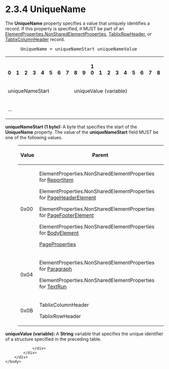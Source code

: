 <html dir="LTR" xmlns:mshelp="http://msdn.microsoft.com/mshelp" xmlns:ddue="http://ddue.schemas.microsoft.com/authoring/2003/5" xmlns:xlink="http://www.w3.org/1999/xlink" xmlns:tool="http://www.microsoft.com/tooltip">
    <head>
        <meta http-equiv="Content-Type" content="text/html; CHARSET=utf-8"></meta>
        <meta name="save" content="history"></meta>
        <title>2.3.4 UniqueName</title>
        <xml>
            <mshelp:toctitle title="2.3.4 UniqueName"></mshelp:toctitle>
            <mshelp:rltitle title="[MS-RPL]: UniqueName"></mshelp:rltitle>
            <mshelp:keyword index="A" term="b754f19b-363f-4318-9d61-6daef05397ea"></mshelp:keyword>
            <mshelp:attr name="DCSext.ContentType" value="open specification"></mshelp:attr>
            <mshelp:attr name="AssetID" value="b754f19b-363f-4318-9d61-6daef05397ea"></mshelp:attr>
            <mshelp:attr name="TopicType" value="kbRef"></mshelp:attr>
            <mshelp:attr name="DCSext.Title" value="[MS-RPL]: UniqueName" />
        </xml>
    </head>
    <body>
        <div id="header">
            <h1 class="heading">2.3.4 UniqueName</h1>
        </div>
        <div id="mainSection">
            <div id="mainBody">
                <div id="allHistory" class="saveHistory"></div>
                <div id="sectionSection0" class="section" name="collapseableSection">
                    

<p>The <b>UniqueName</b> property specifies a value that
uniquely identifies a record. If this property is specified, it MUST be part of
an <a href="1b1b7882-84bb-47d4-a3d2-b020b8d23d7a.html">ElementProperties.NonSharedElementProperties</a>,
<a href="0d5c4157-00d0-4268-854f-f274a9d102fb.html">TablixRowHeader</a>, or <a href="968a6852-ede1-4bf1-8006-1dab2aea178b.html">TablixColumnHeader</a>
record.           </p>

<dl>
<dd>
<div><pre> UniqueName = uniqueNameStart uniqueNameValue
</pre></div>
</dd></dl>

<table>
 <tr>
  <th><p><br>0</p></th>
  <th><p><br>1</p></th>
  <th><p><br>2</p></th>
  <th><p><br>3</p></th>
  <th><p><br>4</p></th>
  <th><p><br>5</p></th>
  <th><p><br>6</p></th>
  <th><p><br>7</p></th>
  <th><p><br>8</p></th>
  <th><p><br>9</p></th>
  <th><p>1<br>0</p></th>
  <th><p><br>1</p></th>
  <th><p><br>2</p></th>
  <th><p><br>3</p></th>
  <th><p><br>4</p></th>
  <th><p><br>5</p></th>
  <th><p><br>6</p></th>
  <th><p><br>7</p></th>
  <th><p><br>8</p></th>
  <th><p><br>9</p></th>
  <th><p>2<br>0</p></th>
  <th><p><br>1</p></th>
  <th><p><br>2</p></th>
  <th><p><br>3</p></th>
  <th><p><br>4</p></th>
  <th><p><br>5</p></th>
  <th><p><br>6</p></th>
  <th><p><br>7</p></th>
  <th><p><br>8</p></th>
  <th><p><br>9</p></th>
  <th><p>3<br>0</p></th>
  <th><p><br>1</p></th>
 </tr>
 <tr>
  <td colspan="8">
  <p>uniqueNameStart</p>
  </td>
  <td colspan="24">
  <p>uniqueValue
  (variable)</p>
  </td>
 </tr>
 <tr>
  <td colspan="32">
  <p>...</p>
  </td>
 </tr>
</table>

<p><b>uniqueNameStart (1 byte): </b>A byte that
specifies the start of the <b>UniqueName</b> property. The value of the <b>uniqueNameStart</b>
field MUST be one of the following values.</p>

<dl>
<dd>
<table>
 <thead>
  <tr>
   <th>
   <p>Value</p>
   </th>
   <th>
   <p>Parent</p>
   </th>
  </tr>
 </thead>
 <tr>
  <td>
  <p>0x00</p>
  </td>
  <td>
  <p>ElementProperties.NonSharedElementProperties for <a href="422387f7-880f-4d86-9e88-2a5d2e8f191e.html">ReportItem</a></p>
  <p>ElementProperties.NonSharedElementProperties for <a href="42322dd8-21a8-4c45-9567-393dfa424736.html">PageHeaderElement</a></p>
  <p>ElementProperties.NonSharedElementProperties for <a href="c6b17d7f-d30f-475d-9839-ff97d9d7d69a.html">PageFooterElement</a></p>
  <p>ElementProperties.NonSharedElementProperties for <a href="fd0b6a17-7759-4674-aa84-bec51908f314.html">BodyElement</a> </p>
  <p><a href="0b56e16b-0d77-4cad-83a4-1ba0c046a35c.html">PageProperties</a></p>
  </td>
 </tr>
 <tr>
  <td>
  <p>0x04</p>
  </td>
  <td>
  <p>ElementProperties.NonSharedElementProperties for <a href="3024abc3-23db-494b-a63a-6bd565e4500b.html">Paragraph</a></p>
  <p>ElementProperties.NonSharedElementProperties for <a href="d27cece2-1118-4553-9c3d-2b46180055ec.html">TextRun</a></p>
  </td>
 </tr>
 <tr>
  <td>
  <p>0x0B</p>
  </td>
  <td>
  <p>TablixColumnHeader</p>
  <p>TablixRowHeader</p>
  </td>
 </tr>
</table>
</dd></dl>

<p><b>uniqueValue (variable): </b>A <b>String</b>
variable that specifies the unique identifier of a structure specified in the
preceding table.</p>


                </div>
            </div>
        </div>
    </body>
</html>